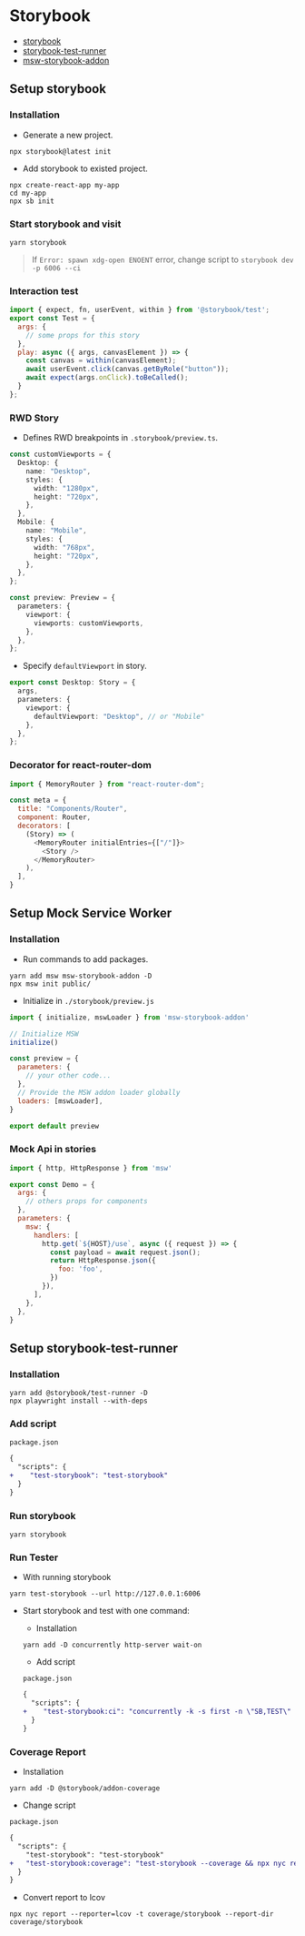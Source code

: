 # Storybook

- [storybook](https://storybook.js.org/docs/get-started/frameworks/react-vite)
- [storybook-test-runner](https://github.com/storybookjs/test-runner)
- [msw-storybook-addon](https://storybook.js.org/addons/msw-storybook-addon)

## Setup storybook


### Installation

- Generate a new project.

```
npx storybook@latest init
```

- Add storybook to existed project.

```
npx create-react-app my-app
cd my-app
npx sb init
```

### Start storybook and visit

```
yarn storybook
```

> If `Error: spawn xdg-open ENOENT` error, change script to `storybook dev -p 6006 --ci`


### Interaction test

```javascript
import { expect, fn, userEvent, within } from '@storybook/test';
export const Test = {
  args: {
    // some props for this story
  },
  play: async ({ args, canvasElement }) => {
    const canvas = within(canvasElement);
    await userEvent.click(canvas.getByRole("button"));
    await expect(args.onClick).toBeCalled();
  }
};

```
### RWD Story

- Defines RWD breakpoints in `.storybook/preview.ts`.

```typescript
const customViewports = {
  Desktop: {
    name: "Desktop",
    styles: {
      width: "1280px",
      height: "720px",
    },
  },
  Mobile: {
    name: "Mobile",
    styles: {
      width: "768px",
      height: "720px",
    },
  },
};

const preview: Preview = {
  parameters: {
    viewport: {
      viewports: customViewports,
    },
  },
};
```

- Specify `defaultViewport` in story.

```typescript
export const Desktop: Story = {
  args,
  parameters: {
    viewport: {
      defaultViewport: "Desktop", // or "Mobile"
    },
  },
};
```
### Decorator for react-router-dom

```javascript
import { MemoryRouter } from "react-router-dom";

const meta = {
  title: "Components/Router",
  component: Router,
  decorators: [
    (Story) => (
      <MemoryRouter initialEntries={["/"]}>
        <Story />
      </MemoryRouter>
    ),
  ],
}
```
## Setup Mock Service Worker

### Installation

- Run commands to add packages.

```
yarn add msw msw-storybook-addon -D
npx msw init public/
```

- Initialize in `./storybook/preview.js`

```javascript
import { initialize, mswLoader } from 'msw-storybook-addon'

// Initialize MSW
initialize()

const preview = {
  parameters: {
    // your other code...
  },
  // Provide the MSW addon loader globally
  loaders: [mswLoader],
}

export default preview
```

### Mock Api in stories

```javascript
import { http, HttpResponse } from 'msw'

export const Demo = {
  args: {
    // others props for components
  },
  parameters: {
    msw: {
      handlers: [
        http.get(`${HOST}/use`, async ({ request }) => {
          const payload = await request.json();
          return HttpResponse.json({
            foo: 'foo',
          })
        }),
      ],
    },
  },
}
```

## Setup storybook-test-runner

### Installation

```
yarn add @storybook/test-runner -D
npx playwright install --with-deps
```

### Add script

`package.json`
```diff
{
  "scripts": {
+    "test-storybook": "test-storybook"
  }
}
```

### Run storybook

```
yarn storybook
```

### Run Tester

- With running storybook
  
```
yarn test-storybook --url http://127.0.0.1:6006
```

- Start storybook and test with one command:

  - Installation

  ```
  yarn add -D concurrently http-server wait-on
  ```

  - Add script

  `package.json`
  ```diff
  {
    "scripts": {
  +    "test-storybook:ci": "concurrently -k -s first -n \"SB,TEST\" -c \"magenta,blue\" \"yarn build-storybook --quiet && npx http-server storybook-static --port 6006 --silent\" \"wait-on tcp:6006 && yarn test-storybook\""
    }
  }
  ```

### Coverage Report
  
- Installation
  
```
yarn add -D @storybook/addon-coverage
```

- Change script

`package.json`
```diff
{
  "scripts": {
    "test-storybook": "test-storybook"
+   "test-storybook:coverage": "test-storybook --coverage && npx nyc report --reporter=lcov -t coverage/storybook --report-dir coverage/storybook"
  }
}
```

- Convert report to lcov

```
npx nyc report --reporter=lcov -t coverage/storybook --report-dir coverage/storybook
```

